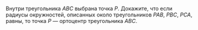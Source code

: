 Внутри  треугольника  $ABC$ выбрана точка $P$. Докажите, что если радиусы  окружностей, описанных около треугольников $PAB$, $PBC$, $PCA$, равны, то точка $P$ — ортоцентр треугольника $ABC$.